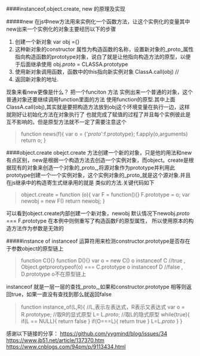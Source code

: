 ####instanceof,object.create, new 的原理及实现

#####new 
在js中new方法用来实例化一个函数方法，让这个实例化的变量其中new出来一个实例化的对象主要经历以下的步骤
1. 创建一个新对象 var obj ={}
2. 这种新对象的constructor 属性为构造函数的名称，设置新对象的_proto_属性指向构造函数的prototype对象，说白了就是让他指向构造方法的原型，以便于后面继承使用
  obj._proto_ = CLASSA.prototype
3. 使用新对象调用函数，函数中的this指向新实例对象
  ClassA.call(obj) //
4. 返回新对象的地址.

现象来看new更像是什么？ 把一个funciton 方法 实例出来一个普通的对象，这个普通对象还要继续调用function里面的方法 使用function的原型.其中上面ClassA.call(obj),其实就是要把构造方法放到obj这个环境变量在执行一边，这样就刚好让初始化方法在对象执行了 也就完成了赋值的过程了并且每个实例彼此是互不影响的。但是原型方法就不一定了需要注意这个

>function news(f){
  var o = {'_proto_':f.prototype};
  f.apply(o,arguments)
  return o;
}

####object.create
obejct.create 方法创建一个新的对象，只是他的用法和new有点区别，new是根据一个构造方法去创造一个实例对象，而object。create是根据现有的对象来创造一个对象的_proto_,将源对象作为prototype并利用此prototype创建一个一个实例对象，这个实例对象的_proto_就是这个源对象.并且在js继承中的构造寄生式继承用的就是 类似的方法.关键代码如下
>object.create = function (o){
  var F = function(){}
  F.prototype = o;
  var newobj = new F()
  return newobj;
}

可以看到object.create内部创建一个新对象，newobj 默认情况下newobj._proto_ === F.prototype 在本例中则侧重写了构造函数F的原型属性，
所以使用原本的构造方法作为参数是无效的



#####instance of 
instanceof 运算符用来检测constructor.prototype是否存在于参数object的原型链上
>function C(){}
function D(){}
var o = new C()
o instanceof C //true , Object.getprorotypeof(o) === C.prototype
o instanceof D //false , D.prototype o不在原型链上

instanceof 就是一层一层的查找_proto_,如果和constructor.prototype 相等则返回true，如果一直没有查找到那么就返回false

>function instance_of(L,R){ //L,表示左表达式，R表示又表达式
  var o = R.prototype; //取R的显式原型
  L= L._proto_; //取L的隐式原型
  while(true){
    if(L == NULL){
      return false
    }
    if(O===L){
      return true
    }
    L=L._proto_
  }
}

感谢以下链接的分享：
https://github.com/yygmind/blog/issues/34
https://www.jb51.net/article/137370.htm
https://www.cnblogs.com/94pm/p/9113434.html